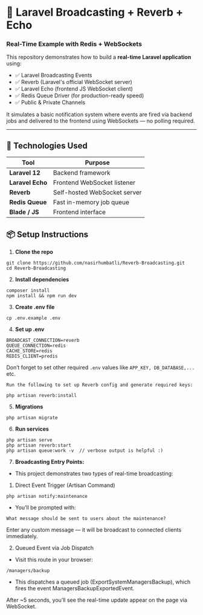 # 🔴 Laravel Broadcasting + Reverb + Echo
### Real-Time Example with Redis + WebSockets

This repository demonstrates how to build a **real-time Laravel application** using:

- ✅ Laravel Broadcasting Events
- ✅ Reverb (Laravel's official WebSocket server)
- ✅ Laravel Echo (frontend JS WebSocket client)
- ✅ Redis Queue Driver (for production-ready speed)
- ✅ Public & Private Channels

It simulates a basic notification system where events are fired via backend jobs and delivered to the frontend using WebSockets — no polling required.

---

## 🚀 Technologies Used

| Tool             | Purpose                      |
| ---------------- | ---------------------------- |
| **Laravel 12**   | Backend framework            |
| **Laravel Echo** | Frontend WebSocket listener  |
| **Reverb**       | Self-hosted WebSocket server |
| **Redis Queue**  | Fast in-memory job queue     |
| **Blade / JS**   | Frontend interface           |



## 📦 Setup Instructions

1. **Clone the repo**
```
git clone https://github.com/nasirhumbatli/Reverb-Broadcasting.git
cd Reverb-Broadcasting
```

2. **Install dependencies**
```
composer install
npm install && npm run dev
```

3. **Create .env file**
```
cp .env.example .env
```

4. **Set up .env**
```
BROADCAST_CONNECTION=reverb
QUEUE_CONNECTION=redis
CACHE_STORE=redis
REDIS_CLIENT=predis

```
Don’t forget to set other required `.env` values like `APP_KEY, DB_DATABASE,...` etc.
```
Run the following to set up Reverb config and generate required keys:

php artisan reverb:install
```

5. **Migrations**
```
php artisan migrate
```

6. **Run services**
```
php artisan serve
php artisan reverb:start
php artisan queue:work -v  // verbose output is helpful :)
```

7. **Broadcasting Entry Points:**
- This project demonstrates two types of real-time broadcasting:

1. Direct Event Trigger (Artisan Command)
```
php artisan notify:maintenance
```
- You’ll be prompted with:
```
What message should be sent to users about the maintenance?
```
Enter any custom message — it will be broadcast to connected clients immediately.

2. Queued Event via Job Dispatch
- Visit this route in your browser:
```
/managers/backup
```
- This dispatches a queued job (ExportSystemManagersBackup), which fires the event ManagersBackupExportedEvent.

After ~5 seconds, you’ll see the real-time update appear on the page via WebSocket.

